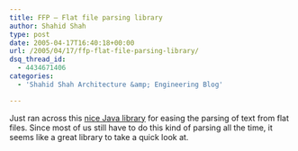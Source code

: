 ```yaml
---
title: FFP – Flat file parsing library
author: Shahid Shah
type: post
date: 2005-04-17T16:40:18+00:00
url: /2005/04/17/ffp-flat-file-parsing-library/
dsq_thread_id:
  - 4434671406
categories:
  - 'Shahid Shah Architecture &amp; Engineering Blog'

---
```

Just ran across this [nice Java library][1] for easing the parsing of text from flat files. Since most of us still have to do this kind of parsing all the time, it seems like a great library to take a quick look at.

 [1]: http://jffp.sourceforge.net/